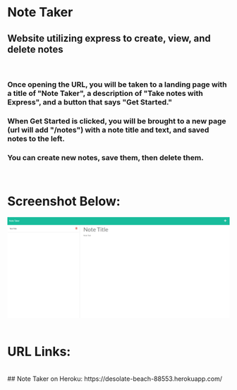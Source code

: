 # Note Taker
## Website utilizing express to create, view, and delete notes
<br>

### Once opening the URL, you will be taken to a landing page with a title of "Note Taker", a description of "Take notes with Express", and a button that says "Get Started."

### When Get Started is clicked, you will be brought to a new page (url will add "/notes") with a note title and text, and saved notes to the left.
### You can create new notes, save them, then delete them.
<br>


# Screenshot Below:
![Password Generator Screenshot](./public/assets/images/demo.jpg "Note Taker")
<br>
<br>

# URL Links:
<br>
## Note Taker on Heroku: https://desolate-beach-88553.herokuapp.com/ 

